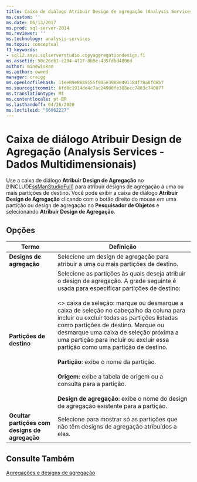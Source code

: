 ```yaml
---
title: Caixa de diálogo Atribuir Design de agregação (Analysis Services-dados multidimensionais) | Microsoft Docs
ms.custom: ''
ms.date: 06/13/2017
ms.prod: sql-server-2014
ms.reviewer: ''
ms.technology: analysis-services
ms.topic: conceptual
f1_keywords:
- sql12.asvs.sqlserverstudio.copyaggregationdesign.f1
ms.assetid: 50c26cb1-c294-4f17-8b9e-435fdbd4806d
author: minewiskan
ms.author: owend
manager: craigg
ms.openlocfilehash: 11ee89e8849155f905e3908e491184f78a8f08b7
ms.sourcegitcommit: 6fd8c1914de4c7ac24900fe388ecc7883c740077
ms.translationtype: MT
ms.contentlocale: pt-BR
ms.lasthandoff: 04/26/2020
ms.locfileid: "66062227"
---
```

# <a name="assign-aggregation-design-dialog-box-analysis-services---multidimensional-data"></a>Caixa de diálogo Atribuir Design de Agregação (Analysis Services - Dados Multidimensionais)
  Use a caixa de diálogo **Atribuir Design de Agregação** no [!INCLUDE[ssManStudioFull](../includes/ssmanstudiofull-md.md)] para atribuir designs de agregação a uma ou mais partições de destino. Você pode exibir a caixa de diálogo **Atribuir Design de Agregação** clicando com o botão direito do mouse em uma partição ou design de agregação no **Pesquisador de Objetos** e selecionando **Atribuir Design de Agregação**.  
  
## <a name="options"></a>Opções  
  
|Termo|Definição|  
|----------|----------------|  
|**Designs de agregação**|Selecione um design de agregação para atribuir a uma ou mais partições de destino.|  
|**Partições de destino**|Selecione as partições às quais deseja atribuir o design de agregação. A grade seguinte é usada para especificar partições de destino:<br /><br /> \<> caixa de seleção: marque ou desmarque a caixa de seleção no cabeçalho da coluna para incluir ou excluir todas as partições listadas como partições de destino. Marque ou desmarque uma caixa de seleção próxima a uma partição para incluir ou excluir essa partição como uma partição de destino.<br /><br /> **Partição**: exibe o nome da partição.<br /><br /> **Origem**: exibe a tabela de origem ou a consulta para a partição.<br /><br /> **Design de agregação**: exibe o nome do design de agregação existente para a partição.|  
|**Ocultar partições com designs de agregação**|Selecione para mostrar só as partições que não têm designs de agregação atribuídos a elas.|  
  
## <a name="see-also"></a>Consulte Também  
 [Agregações e designs de agregação](multidimensional-models-olap-logical-cube-objects/aggregations-and-aggregation-designs.md)  
  
  
